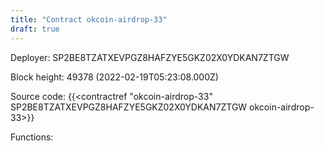 ```yaml
---
title: "Contract okcoin-airdrop-33"
draft: true
---
```

Deployer: SP2BE8TZATXEVPGZ8HAFZYE5GKZ02X0YDKAN7ZTGW


 



Block height: 49378 (2022-02-19T05:23:08.000Z)

Source code: {{<contractref "okcoin-airdrop-33" SP2BE8TZATXEVPGZ8HAFZYE5GKZ02X0YDKAN7ZTGW okcoin-airdrop-33>}}

Functions:


